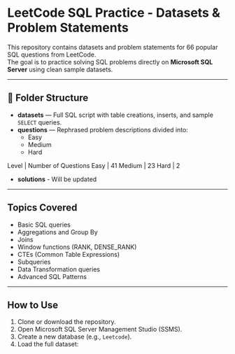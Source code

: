 #  LeetCode SQL Practice - Datasets & Problem Statements

This repository contains datasets and problem statements for 66 popular SQL questions from LeetCode.  
The goal is to practice solving SQL problems directly on **Microsoft SQL Server** using clean sample datasets.

---

## 📂 Folder Structure

- **datasets** — Full SQL script with table creations, inserts, and sample `SELECT` queries.
- **questions** — Rephrased problem descriptions divided into:
  - Easy
  - Medium
  - Hard
 
Level   | Number of Questions
Easy    | 41
Medium  | 23
Hard    | 2
- **solutions** - Will be updated 

---

##  Topics Covered

- Basic SQL queries
- Aggregations and Group By
- Joins
- Window functions (RANK, DENSE_RANK)
- CTEs (Common Table Expressions)
- Subqueries
- Data Transformation queries
- Advanced SQL Patterns

---

##  How to Use

1. Clone or download the repository.
2. Open Microsoft SQL Server Management Studio (SSMS).
3. Create a new database (e.g., `Leetcode`).
4. Load the full dataset:


